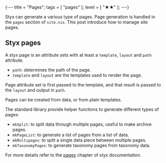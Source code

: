 {---
title = "Pages";
tags = [ "pages" ];
level = [ "★★" ];
---}

Styx can generate a various type of pages. Page generation is handled in the `pages` section of `site.nix`. This post introduce how to manage site pages.

>>>

## Styx pages

A styx page is an attribute sets with at least a `template`, `layout` and `path` attribute.

- `path`: determines the path of the page.
- `template` and `layout` are the templates used to render the page.

Page attribute set is first passed to the template, and that result is passed to the `layout` and output in `path`.

Pages can be created from data, or from plain templates.

The standard library provide helper functions to generate different types of pages:

- `mkSplit`: to split data through multiple pages, useful to make archive pages.
- `mkPageList`: to generate a list of pages from a list of data.
- `mkMultipages`: to split a single data piece between multiple pages.
- `mkTaxonomyPages`: to generate taxonomy pages from taxonomy data.

For more details refer to the [pages](https://styx-static.github.io/styx-site/documentation.html#Pages) chapter of styx documentation.
